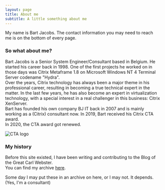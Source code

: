 ```yaml
---
layout: page
title: About me
subtitle: A little something about me
---
```


My name is Bart Jacobs.
The contact information you may need to reach me is on the bottom of every page.

### So what about me?

Bart Jacobs is a Senior System Engineer/Consultant based in Belgium. He started his career back in 1998. One of the first projects he worked on in those days was Citrix Metaframe 1.8 on Microsoft Windows NT 4 Terminal Server codename "Hydra".  
Over the years, Citrix technology has always been a major theme in his professional career, resulting in becoming a true technical expert in the matter.
In the last few years, he has also become an expert in virtualization technology, with a special interest in a real challenger in this business: Citrix XenServer.  
Bart has founded his own company BJ IT back in 2007 and is mainly working as a (Citrix) consultant now. In 2019, Bart received his Citrix CTA award.  
In 2020, the CTA award got renewed.

![CTA logo](https://cloudsparkle.github.io/img/Citrix_CTA-300x253.png)

### My history

Before this site existed, I have been writing and contributing to the Blog of the Great Carl Webster.  
You can find my archive [here](https://carlwebster.com/author/bartjacobs).  

Some day I may put these in an archive on here, or I may not. It depends. (Yes, I'm a consultant)
